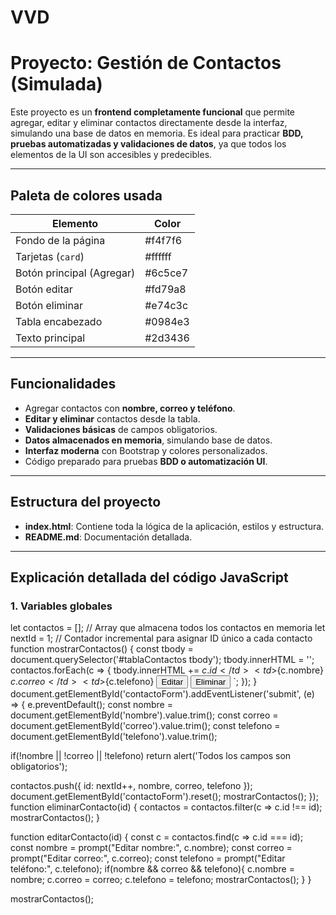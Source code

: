 ﻿# VVD

# Proyecto: Gestión de Contactos (Simulada)

Este proyecto es un **frontend completamente funcional** que permite agregar, editar y eliminar contactos directamente desde la interfaz, simulando una base de datos en memoria. Es ideal para practicar **BDD, pruebas automatizadas y validaciones de datos**, ya que todos los elementos de la UI son accesibles y predecibles.

---

## Paleta de colores usada

| Elemento | Color |
|----------|-------|
| Fondo de la página | #f4f7f6 |
| Tarjetas (`card`) | #ffffff |
| Botón principal (Agregar) | #6c5ce7 |
| Botón editar | #fd79a8 |
| Botón eliminar | #e74c3c |
| Tabla encabezado | #0984e3 |
| Texto principal | #2d3436 |

---

## Funcionalidades

- Agregar contactos con **nombre, correo y teléfono**.
- **Editar y eliminar** contactos desde la tabla.
- **Validaciones básicas** de campos obligatorios.
- **Datos almacenados en memoria**, simulando base de datos.
- **Interfaz moderna** con Bootstrap y colores personalizados.
- Código preparado para pruebas **BDD o automatización UI**.

---

## Estructura del proyecto


- **index.html**: Contiene toda la lógica de la aplicación, estilos y estructura.
- **README.md**: Documentación detallada.

---

## Explicación detallada del código JavaScript

### 1. Variables globales



let contactos = []; // Array que almacena todos los contactos en memoria
let nextId = 1;     // Contador incremental para asignar ID único a cada contacto
function mostrarContactos() {
    const tbody = document.querySelector('#tablaContactos tbody');
    tbody.innerHTML = '';
    contactos.forEach(c => {
        tbody.innerHTML += 
        <tr>
            <td>${c.id}</td>
            <td>${c.nombre}</td>
            <td>${c.correo}</td>
            <td>${c.telefono}</td>
            <td>
                <button class="btn btn-sm btn-warning" onclick="editarContacto(${c.id})">Editar</button>
                <button class="btn btn-sm btn-danger" onclick="eliminarContacto(${c.id})">Eliminar</button>
            </td>
        </tr>`;
    });
}
document.getElementById('contactoForm').addEventListener('submit', (e) => {
    e.preventDefault();
    const nombre = document.getElementById('nombre').value.trim();
    const correo = document.getElementById('correo').value.trim();
    const telefono = document.getElementById('telefono').value.trim();

  if(!nombre || !correo || !telefono) return alert('Todos los campos son obligatorios');

  contactos.push({ id: nextId++, nombre, correo, telefono });
    document.getElementById('contactoForm').reset();
    mostrarContactos();
});
function eliminarContacto(id) {
    contactos = contactos.filter(c => c.id !== id);
    mostrarContactos();
}

function editarContacto(id) {
    const c = contactos.find(c => c.id === id);
    const nombre = prompt("Editar nombre:", c.nombre);
    const correo = prompt("Editar correo:", c.correo);
    const telefono = prompt("Editar teléfono:", c.telefono);
    if(nombre && correo && telefono){
        c.nombre = nombre;
        c.correo = correo;
        c.telefono = telefono;
        mostrarContactos();
    }
}


mostrarContactos();

